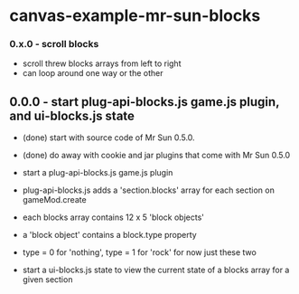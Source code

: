 # canvas-example-mr-sun-blocks

### 0.x.0 - scroll blocks
* scroll threw blocks arrays from left to right
* can loop around one way or the other

## 0.0.0 - start plug-api-blocks.js game.js plugin, and ui-blocks.js state
* (done) start with source code of Mr Sun 0.5.0.
* (done) do away with cookie and jar plugins that come with Mr Sun 0.5.0
* start a plug-api-blocks.js game.js plugin
* plug-api-blocks.js adds a 'section.blocks' array for each section on gameMod.create
* each blocks array contains 12 x 5 'block objects'
* a 'block object' contains a block.type property
* type = 0 for 'nothing', type = 1 for 'rock' for now just these two

* start a ui-blocks.js state to view the current state of a blocks array for a given section